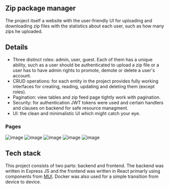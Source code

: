 ## Zip package manager

The project itself a website with the user-friendly UI for uploading and downloading zip files with the statistics about each user, such as how many zips he uploaded.

## Details
- Three distinct roles: admin, user, guest. Each of them has a unique ability, such as a user should be authenticated to upload a zip file or a user has to have admin rights to promote, demote or delete a user's account.
- CRUD operations: for each entity in the project provides fully working interfaces for creating, reading, updating and deleting them (except roles).
- Pagination: view tables and zip feed page tightly work with pagination.
- Security: for authentication JWT tokens were used and certain handlers and clauses on backend for safe resource managment.
- UI: the clean and minimalistic UI which might catch your eye.

### Pages
![image](https://github.com/user-attachments/assets/2bb4af2b-9737-44d4-a0ea-62666926dfd9)
![image](https://github.com/user-attachments/assets/eb746862-ffe5-4bb7-b810-1a6a2e349ec5)
![image](https://github.com/user-attachments/assets/aae29b64-2f70-4519-b1f4-e8f5c7777e05)
![image](https://github.com/user-attachments/assets/4e314888-d817-4e32-9c42-8a31c5790f00)
![image](https://github.com/user-attachments/assets/6ad3d240-2741-48e0-acee-64cfc78706d3)


## Tech stack
This project consists of two parts: backend and frontend. The backend was written in Express JS and the frontend was written in React primarly using components from [MUI](https://mui.com). Docker was also used for a simple transition from device to device.
